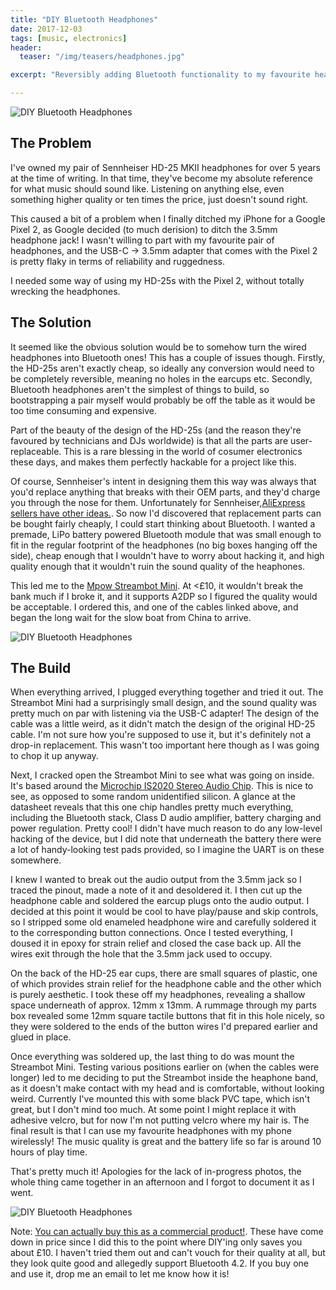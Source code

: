 ```yaml
---
title: "DIY Bluetooth Headphones"
date: 2017-12-03
tags: [music, electronics]
header:
  teaser: "/img/teasers/headphones.jpg"

excerpt: "Reversibly adding Bluetooth functionality to my favourite headphones."

---
```

<img src="{{ site.url }}{{ site.baseurl }}/img/headphones1.jpg" alt="DIY Bluetooth Headphones">

## The Problem

I've owned my pair of Sennheiser HD-25 MKII headphones for over 5 years at the time of writing. In that time, they've become my absolute reference for what music should sound like. Listening on anything else, even something higher quality or ten times the price, just doesn't sound right.

This caused a bit of a problem when I finally ditched my iPhone for a Google Pixel 2, as Google decided (to much derision) to ditch the 3.5mm headphone jack! I wasn't willing to part with my favourite pair of headphones, and the USB-C -> 3.5mm adapter that comes with the Pixel 2 is pretty flaky in terms of reliability and ruggedness.

I needed some way of using my HD-25s with the Pixel 2, without totally wrecking the headphones.

## The Solution

It seemed like the obvious solution would be to somehow turn the wired headphones into Bluetooth ones! This has a couple of issues though. Firstly, the HD-25s aren't exactly cheap, so ideally any conversion would need to be completely reversible, meaning no holes in the earcups etc. Secondly, Bluetooth headphones aren't the simplest of things to build, so bootstrapping a pair myself would probably be off the table as it would be too time consuming and expensive.

Part of the beauty of the design of the HD-25s (and the reason they're favoured by technicians and DJs worldwide) is that all the parts are user-replaceable. This is a rare blessing in the world of cosumer electronics these days, and makes them perfectly hackable for a project like this.

Of course, Sennheiser's intent in designing them this way was always that you'd replace anything that breaks with their OEM parts, and they'd charge you through the nose for them. Unfortunately for Sennheiser,[AliExpress sellers have other ideas.](https://www.aliexpress.com/item/Super-Soft-5N-OFC-Cable-For-Senheiser-HD25-1-SP-HD650-HD600-HD580-HD525-HD565-Headphone/32814067220.html).
So now I'd discovered that replacement parts can be bought fairly cheaply, I could start thinking about Bluetooth. I wanted a premade, LiPo battery powered Bluetooth module that was small enough to fit in the regular footprint of the headphones (no big boxes hanging off the side), cheap enough that I wouldn't have to worry about hacking it, and high quality enough that it wouldn't ruin the sound quality of the heaphones.

This led me to the [Mpow Streambot Mini](https://www.aliexpress.com/item/Mpow-wireless-bluetooth-receiver-Black-Portable-3-5-mm-Stereo-Output-Bluetooth-4-1-Audio-Streaming/32595564019.html). At <£10, it wouldn't break the bank much if I broke it, and it supports A2DP so I figured the quality would be acceptable.
I ordered this, and one of the cables linked above, and began the long wait for the slow boat from China to arrive.

<img src="{{ site.url }}{{ site.baseurl }}/img/headphones2.jpg" alt="DIY Bluetooth Headphones">

## The Build

When everything arrived, I plugged everything together and tried it out. The Streambot Mini had a surprisingly small design, and the sound quality was pretty much on par with listening via the USB-C adapter! The design of the cable was a little weird, as it didn't match the design of the original HD-25 cable. I'm not sure how you're supposed to use it, but it's definitely not a drop-in replacement. This wasn't too important here though as I was going to chop it up anyway.

Next, I cracked open the Streambot Mini to see what was going on inside. It's based around the [Microchip IS2020 Stereo Audio Chip](https://www.microchip.com/wwwproducts/en/IS2020). This is nice to see, as opposed to some random unidentified silicon. A glance at the datasheet reveals that this one chip handles pretty much everything, including the Bluetooth stack, Class D audio amplifier, battery charging and power regulation. Pretty cool! I didn't have much reason to do any low-level hacking of the device, but I did note that underneath the battery there were a lot of handy-looking test pads provided, so I imagine the UART is on these somewhere.

I knew I wanted to break out the audio output from the 3.5mm jack so I traced the pinout, made a note of it and desoldered it. I then cut up the headphone cable and soldered the earcup plugs onto the audio output. I decided at this point it would be cool to have play/pause and skip controls, so I stripped some old enameled headphone wire and carefully soldered it to the corresponding button connections. Once I tested everything, I doused it in epoxy for strain relief and closed the case back up. All the wires exit through the hole that the 3.5mm jack used to occupy.

On the back of the HD-25 ear cups, there are small squares of plastic, one of which provides strain relief for the headphone cable and the other which is purely aesthetic. I took these off my headphones, revealing a shallow space underneath of approx. 12mm x 13mm. A rummage through my parts box revealed some 12mm square tactile buttons that fit in this hole nicely, so they were soldered to the ends of the button wires I'd prepared earlier and glued in place.

Once everything was soldered up, the last thing to do was mount the Streambot Mini. Testing various positions earlier on (when the cables were longer) led to me deciding to put the Streambot inside the heaphone band, as it doesn't make contact with my head and is comfortable, without looking weird. Currently I've mounted this with some black PVC tape, which isn't great, but I don't mind too much. At some point I might replace it with adhesive velcro, but for now I'm not putting velcro where my hair is.
The final result is that I can use my favourite headphones with my phone wirelessly! The music quality is great and the battery life so far is around 10 hours of play time.

That's pretty much it! Apologies for the lack of in-progress photos, the whole thing came together in an afternoon and I forgot to document it as I went.

<img src="{{ site.url }}{{ site.baseurl }}/img/headphones3.jpg" alt="DIY Bluetooth Headphones">

Note: [You can actually buy this as a commercial product!](https://www.aliexpress.com/item/Bluetooth-Wireless-Audio-Wireless-Earphone-Cable-For-Senheiser-HD25-HD650-HD600-HD580-HD525-LN005862/32831908373.html). These have come down in price since I did this to the point where DIY'ing only saves you about £10. I haven't tried them out and can't vouch for their quality at all, but they look quite good and allegedly support Bluetooth 4.2. If you buy one and use it, drop me an email to let me know how it is!
